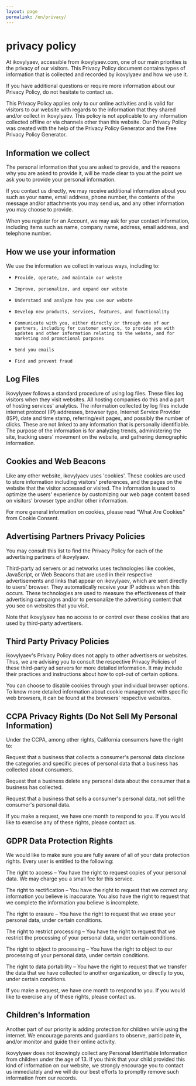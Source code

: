 ```yaml
---
layout: page
permalink: /en/privacy/
---
```

<h1 class="disply-4 mb-3">privacy policy</h1>
At ikovylyaev, accessible from ikovylyaev.com, one of our main priorities is the privacy of our visitors. This Privacy Policy document contains types of information that is collected and recorded by ikovylyaev and how we use it.

If you have additional questions or require more information about our Privacy Policy, do not hesitate to contact us.

This Privacy Policy applies only to our online activities and is valid for visitors to our website with regards to the information that they shared and/or collect in ikovylyaev. This policy is not applicable to any information collected offline or via channels other than this website. Our Privacy Policy was created with the help of the Privacy Policy Generator and the Free Privacy Policy Generator.

## Information we collect ##

The personal information that you are asked to provide, and the reasons why you are asked to provide it, will be made clear to you at the point we ask you to provide your personal information.

If you contact us directly, we may receive additional information about you such as your name, email address, phone number, the contents of the message and/or attachments you may send us, and any other information you may choose to provide.

When you register for an Account, we may ask for your contact information, including items such as name, company name, address, email address, and telephone number.
## How we use your information ##

We use the information we collect in various ways, including to:

*     Provide, operate, and maintain our webste
*     Improve, personalize, and expand our webste
*     Understand and analyze how you use our webste
*     Develop new products, services, features, and functionality
*     Communicate with you, either directly or through one of our partners, including for customer service, to provide you with updates and other information relating to the webste, and for marketing and promotional purposes
*     Send you emails
*     Find and prevent fraud

## Log Files ##

ikovylyaev follows a standard procedure of using log files. These files log visitors when they visit websites. All hosting companies do this and a part of hosting services' analytics. The information collected by log files include internet protocol (IP) addresses, browser type, Internet Service Provider (ISP), date and time stamp, referring/exit pages, and possibly the number of clicks. These are not linked to any information that is personally identifiable. The purpose of the information is for analyzing trends, administering the site, tracking users' movement on the website, and gathering demographic information.

## Cookies and Web Beacons ##

Like any other website, ikovylyaev uses 'cookies'. These cookies are used to store information including visitors' preferences, and the pages on the website that the visitor accessed or visited. The information is used to optimize the users' experience by customizing our web page content based on visitors' browser type and/or other information.

For more general information on cookies, please read "What Are Cookies" from Cookie Consent.

## Advertising Partners Privacy Policies ##

You may consult this list to find the Privacy Policy for each of the advertising partners of ikovylyaev.

Third-party ad servers or ad networks uses technologies like cookies, JavaScript, or Web Beacons that are used in their respective advertisements and links that appear on ikovylyaev, which are sent directly to users' browser. They automatically receive your IP address when this occurs. These technologies are used to measure the effectiveness of their advertising campaigns and/or to personalize the advertising content that you see on websites that you visit.

Note that ikovylyaev has no access to or control over these cookies that are used by third-party advertisers.

## Third Party Privacy Policies ##

ikovylyaev's Privacy Policy does not apply to other advertisers or websites. Thus, we are advising you to consult the respective Privacy Policies of these third-party ad servers for more detailed information. It may include their practices and instructions about how to opt-out of certain options.

You can choose to disable cookies through your individual browser options. To know more detailed information about cookie management with specific web browsers, it can be found at the browsers' respective websites.

## CCPA Privacy Rights (Do Not Sell My Personal Information) ##

Under the CCPA, among other rights, California consumers have the right to:

Request that a business that collects a consumer's personal data disclose the categories and specific pieces of personal data that a business has collected about consumers.

Request that a business delete any personal data about the consumer that a business has collected.

Request that a business that sells a consumer's personal data, not sell the consumer's personal data.

If you make a request, we have one month to respond to you. If you would like to exercise any of these rights, please contact us.

## GDPR Data Protection Rights ##

We would like to make sure you are fully aware of all of your data protection rights. Every user is entitled to the following:

The right to access – You have the right to request copies of your personal data. We may charge you a small fee for this service.

The right to rectification – You have the right to request that we correct any information you believe is inaccurate. You also have the right to request that we complete the information you believe is incomplete.

The right to erasure – You have the right to request that we erase your personal data, under certain conditions.

The right to restrict processing – You have the right to request that we restrict the processing of your personal data, under certain conditions.

The right to object to processing – You have the right to object to our processing of your personal data, under certain conditions.

The right to data portability – You have the right to request that we transfer the data that we have collected to another organization, or directly to you, under certain conditions.

If you make a request, we have one month to respond to you. If you would like to exercise any of these rights, please contact us.

## Children's Information ##

Another part of our priority is adding protection for children while using the internet. We encourage parents and guardians to observe, participate in, and/or monitor and guide their online activity.

ikovylyaev does not knowingly collect any Personal Identifiable Information from children under the age of 13. If you think that your child provided this kind of information on our website, we strongly encourage you to contact us immediately and we will do our best efforts to promptly remove such information from our records.
